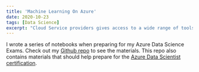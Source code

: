 ```yaml
---
title: 'Machine Learning On Azure'
date: 2020-10-23
tags: [Data Science]
excerpt: "Cloud Service providers gives access to a wide range of tools. After Passing my Azure Data Scientist Exam, I worte a series of notebooks for my own reference"
---
```


I wrote a series of notebooks when preparing for my Azure Data Science Exams. Check out my <a href="https://github.com/yuvrajdomun/azureml">Github repo</a> to see the materials. This repo also contains materials that should help prepare for the <a href="https://docs.microsoft.com/en-us/learn/certifications/azure-data-scientist">Azure Data Scientist certification</a>.